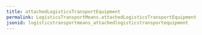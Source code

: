 ```yaml
---
title: attachedLogisticsTransportEquipment
permalink: LogisticsTransportMeans.attachedLogisticsTransportEquipment.html
jsonid: logisticstransportmeans_attachedlogisticstransportequipment
---
```

